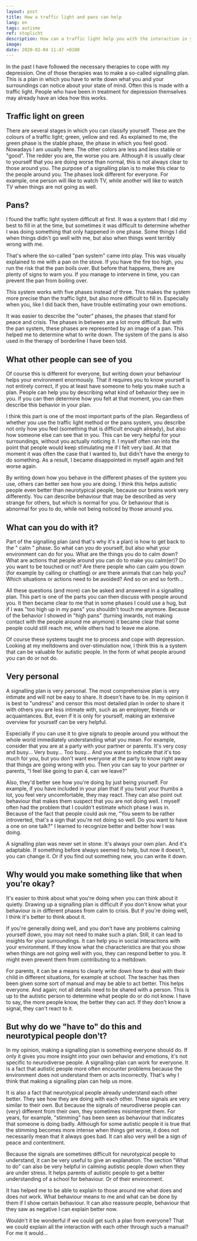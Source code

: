 ```yaml
---
layout: post
title: How a traffic light and pans can help
lang: en
tags: autisme
ref: stoplicht
description: How can a traffic light help you with the interaction in your environment. A signalling plan in any form can help you with social interaction and explain behaviour to the people around you.
image:
date: 2020-02-04 11:47 +0100
---
```

In the past I have followed the necessary therapies to cope with my depression. One of those therapies was to make a so-called signalling plan. This is a plan in which you have to write down what you and your surroundings can notice about your state of mind. Often this is made with a traffic light. People who have been in treatment for depression themselves may already have an idea how this works.

## Traffic light on green

There are several stages in which you can classify yourself. These are the colours of a traffic light; green, yellow and red. As explained to me, the green phase is the stable phase, the phase in which you feel good. Nowadays I am usually here. The other colors are less and less stable or "good". The redder you are, the worse you are. Although it is usually clear to yourself that you are doing worse than normal, this is not always clear to those around you. The purpose of a signalling plan is to make this clear to the people around you. The phases look different for everyone. For example, one person will like to watch TV, while another will like to watch TV when things are not going as well.

## Pans?

I found the traffic light system difficult at first. It was a system that I did my best to fill in at the time, but sometimes it was difficult to determine whether I was doing something that only happened in one phase. Some things I did when things didn't go well with me, but also when things went terribly wrong with me.

That's where the so-called "pan system" came into play. This was visually explained to me with a pan on the stove. If you have the fire too high, you run the risk that the pan boils over. But before that happens, there are plenty of signs to warn you. If you manage to intervene in time, you can prevent the pan from boiling over.

This system works with five phases instead of three. This makes the system more precise than the traffic light, but also more difficult to fill in. Especially when you, like I did back then, have trouble estimating your own emotions.

It was easier to describe the "outer" phases, the phases that stand for peace and crisis. The phases in between are a lot more difficult. But with the pan system, these phases are represented by an image of a pan. This helped me to determine what to write down. The system of the pans is also used in the therapy of borderline I have been told.

## What other people can see of you
Of course this is different for everyone, but writing down your behaviour helps your environment enormously. That it requires you to know yourself is not entirely correct, if you at least have someone to help you make such a plan. People can help you by describing what kind of behavior they see in you. If you can then determine how you felt at that moment, you can then describe this behavior in your plan.

I think this part is one of the most important parts of the plan. Regardless of whether you use the traffic light method or the pans system, you describe not only how you feel (something that is difficult enough already), but also how someone else can see that in you. This can be very helpful for your surroundings, without you actually noticing it. I myself often ran into the point that people would keep stimulating me if I felt very bad. At that moment it was often the case that I wanted to, but didn't have the energy to do something. As a result, I became disappointed in myself again and felt worse again.

By writing down how you behave in the different phases of the system you use, others can better see how you are doing. I think this helps autistic people even better than neurotypical people, because our brains work very differently. You can describe behaviour that may be described as very strange for others, but which is normal for you. Or behaviour that is abnormal for you to do, while not being noticed by those around you.

## What can you do with it?
Part of the signalling plan (and that's why it's a plan) is how to get back to the " calm " phase. So what can you do yourself, but also what your environment can do for you. What are the things you do to calm down? What are actions that people around you can do to make you calm(er)? Do you want to be touched or not? Are there people who can calm you down (for example by calling or chatting) or are there animals that can help you? Which situations or actions need to be avoided? And so on and so forth...

All these questions (and more) can be asked and answered in a signalling plan. This part is one of the parts you can then discuss with people around you. It then became clear to me that in some phases I could use a hug, but if I was "too high up in my pans" you shouldn't touch me anymore. Because of the behavior I showed in "high pans" (turning inwards, not making contact with the people around me anymore) it became clear that some people could still reach me, while others had to leave me alone.

Of course these systems taught me to process and cope with depression. Looking at my meltdowns and over-stimulation now, I think this is a system that can be valuable for autistic people. In the form of what people around you can do or not do.

## Very personal
A signalling plan is very personal. The most comprehensive plan is very intimate and will not be easy to share. It doesn't have to be. In my opinion it is best to "undress" and censor this most detailed plan in order to share it with others you are less intimate with, such as an employer, friends or acquaintances. But, even if it is only for yourself, making an extensive overview for yourself can be very helpful.

Especially if you can use it to give signals to people around you without the whole world immediately understanding what you mean. For example, consider that you are at a party with your partner or parents. It's very cosy and busy... Very busy... Too busy... And you want to indicate that it's too much for you, but you don't want everyone at the party to know right away that things are going wrong with you. Then you can say to your partner or parents, "I feel like going to pan 4, can we leave?"

Also, they'd better see how you're doing by just being yourself. For example, if you have included in your plan that if you twist your thumbs a lot, you feel very uncomfortable, they may react. They can also point out behaviour that makes them suspect that you are not doing well. I myself often had the problem that I couldn't estimate which phase I was in. Because of the fact that people could ask me, "You seem to be rather introverted, that's a sign that you're not doing so well. Do you want to have a one on one talk?" I learned to recognize better and better how I was doing.

A signalling plan was never set in stone. It's always your own plan. And it's adaptable. If something before always seemed to help, but now it doesn't, you can change it. Or if you find out something new, you can write it down.

## Why would you make something like that when you're okay?
It's easier to think about what you're doing when you can think about it quietly. Drawing up a signalling plan is difficult if you don't know what your behaviour is in different phases from calm to crisis. But if you're doing well, I think it's better to think about it.

If you're generally doing well, and you don't have any problems calming yourself down, you may not need to make such a plan. Still, it can lead to insights for your surroundings. It can help you in social interactions with your environment. If they know what the characteristics are that you show when things are not going well with you, they can respond better to you. It might even prevent them from contributing to a meltdown.

For parents, it can be a means to clearly write down how to deal with their child in different situations, for example at school. The teacher has then been given some sort of manual and may be able to act better. This helps everyone. And again; not all details need to be shared with a person. This is up to the autistic person to determine what people do or do not know. I have to say, the more people know, the better they can act. If they don't know a signal, they can't react to it.

## But why do we "have to" do this and neurotypical people don't?
In my opinion, making a signalling plan is something everyone should do. If only it gives you more insight into your own behavior and emotions, it's not specific to neurodiverse people. A signalling-plan can work for everyone. It is a fact that autistic people more often encounter problems because the environment does not understand them or acts incorrectly. That's why I think that making a signalling plan can help us more.

It is also a fact that neurotypical people already understand each other better. They see how they are doing with each other. These signals are very similar to their own. But because the signals of neurodiverse people can (very) different from their own, they sometimes misinterpret them. For years, for example, "stimming" has been seen as behaviour that indicates that someone is doing badly. Although for some autistic people it is true that the stimming becomes more intense when things get worse, it does not necessarily mean that it always goes bad. It can also very well be a sign of peace and contentment.

Because the signals are sometimes difficult for neurotypical people to understand, it can be very useful to give an explanation. The section "What to do" can also be very helpful in calming autistic people down when they are under stress. It helps parents of autistic people to get a better understanding of a school for behaviour. Or of their environment.

It has helped me to be able to explain to those around me what does and does not work. What behaviour means to me and what can be done by them if I show certain behaviour. It can also reassure people, behaviour that they saw as negative I can explain better now.

Wouldn't it be wonderful if we could get such a plan from everyone? That we could explain all the interaction with each other through such a manual? For me it would...
